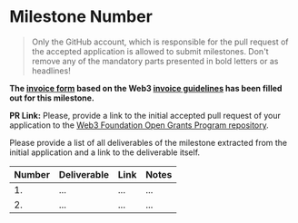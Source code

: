 # Milestone Number

> Only the GitHub account, which is responsible for the pull request of the accepted application is allowed to submit milestones. Don't remove any of the mandatory parts presented in bold letters or as headlines!

**The [invoice form]() based on the Web3 [invoice guidelines](https://drive.google.com/file/d/14fMb04NvkkI3EJddyNOb0UC6TPtsYcCc/view?ts=5dd29a1f) has been filled out for this milestone.**  

**PR Link:** Please, provide a link to the initial accepted pull request of your application to the [Web3 Foundation Open Grants Program repository](https://github.com/w3f/Open-Grants-Program). 


Please provide a list of all deliverables of the milestone extracted from the initial application and a link to the deliverable itself. 

| Number | Deliverable | Link | Notes |
| ------------- | ------------- | ------------- |------------- |
| 1. | ... |...| ...| 
| 2.  | ... |...| ...| 

